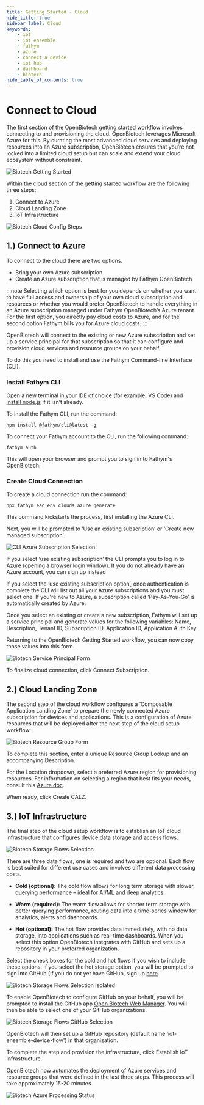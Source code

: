 ```yaml
---
title: Getting Started - Cloud
hide_title: true
sidebar_label: Cloud
keywords:
    - iot
    - iot ensemble
    - fathym
    - azure
    - connect a device
    - iot hub
    - dashboard
    - biotech
hide_table_of_contents: true
---
```


# Connect to Cloud

The first section of the OpenBiotech getting started workflow involves connecting to and provisioning the cloud. OpenBiotech leverages Microsoft Azure for this. By curating the most advanced cloud services and deploying resources into an Azure subscription, OpenBiotech ensures that you’re not locked into a limited cloud setup but can scale and extend your cloud ecosystem without constraint.

![Biotech Getting Started](https://www.fathym.com/img/screenshots/biotech_getting_started.png)

Within the cloud section of the getting started workflow are the following three steps:
1.	Connect to Azure
2.	Cloud Landing Zone
3.	IoT Infrastructure

![Biotech Cloud Config Steps](https://www.fathym.com/img/screenshots/biotech_cloud_config_steps.png)

## 1.) Connect to Azure

To connect to the cloud there are two options.

-	Bring your own Azure subscription 
-	Create an Azure subscription that is managed by Fathym OpenBiotech

:::note
Selecting which option is best for you depends on whether you want to have full access and ownership of your own cloud subscription and resources or whether you would prefer OpenBiotech to handle everything in an Azure subscription managed under Fathym OpenBiotech’s Azure tenant. For the first option, you directly pay cloud costs to Azure, and for the second option Fathym bills you for Azure cloud costs.
:::

OpenBiotech will connect to the existing or new Azure subscription and set up a service principal for that subscription so that it can configure and provision cloud services and resource groups on your behalf.

To do this you need to install and use the Fathym Command-line Interface (CLI). 

### Install Fathym CLI

Open a new terminal in your IDE of choice (for example, VS Code) and [install node.js](https://nodejs.org/en/learn/getting-started/how-to-install-nodejs) if it isn’t already. 

To install the Fathym CLI, run the command:

```npm install @fathym/cli@latest -g```

To connect your Fathym account to the CLI, run the following command:

```fathym auth```

This will open your browser and prompt you to sign in to Fathym's OpenBiotech.

### Create Cloud Connection

To create a cloud connection run the command: 

```npx fathym eac env clouds azure generate```

This command kickstarts the process, first installing the Azure CLI.

Next, you will be prompted to ‘Use an existing subscription’ or ‘Create new managed subscription’. 

![CLI Azure Subscription Selection](https://www.fathym.com/img/screenshots/cli_sub_select.png)

If you select ‘use existing subscription’ the CLI prompts you to log in to Azure (opening a browser login window). If you do not already have an Azure account, you can sign up instead 

If you select the ‘use existing subscription option’, once authentication is complete the CLI will list out all your Azure subscriptions and you must select one. If you're new to Azure, a subscription called ‘Pay-As-You-Go’ is automatically created by Azure.

Once you select an existing or create a new subscription, Fathym will set up a service principal and generate values for the following variables: Name, Description, Tenant ID, Subscription ID, Application ID, Application Auth Key. 

Returning to the OpenBiotech Getting Started workflow, you can now copy those values into this form. 

![Biotech Service Principal Form](https://www.fathym.com/img/screenshots/biotech_sp_value_form.png)

To finalize cloud connection, click Connect Subscription.

## 2.) Cloud Landing Zone

The second step of the cloud workflow configures a ‘Composable Application Landing Zone’ to prepare the newly connected Azure subscription for devices and applications. This is a configuration of Azure resources that will be deployed after the next step of the cloud setup workflow.

![Biotech Resource Group Form](https://www.fathym.com/img/screenshots/biotech_rg_form.png)

To complete this section, enter a unique Resource Group Lookup and an accompanying Description. 

For the Location dropdown, select a preferred Azure region for provisioning resources. For information on selecting a region that best fits your needs, consult this [Azure doc](https://azure.microsoft.com/en-us/explore/global-infrastructure/geographies/#overview).

When ready, click Create CALZ. 

## 3.) IoT Infrastructure 

The final step of the cloud setup workflow is to establish an IoT cloud infrastructure that configures device data storage and access flows.

![Biotech Storage Flows Selection](https://www.fathym.com/img/screenshots/biotech_sf_selection.png)

There are three data flows, one is required and two are optional. Each flow is best suited for different use cases and involves different data processing costs.

- **Cold (optional):** The cold flow allows for long term storage with slower querying performance – ideal for AI/ML and deep analytics.

- **Warm (required):** The warm flow allows for shorter term storage with better querying performance, routing data into a time-series window for analytics, alerts and dashboards.

- **Hot (optional):** The hot flow provides data immediately, with no data storage, into applications such as real-time dashboards. When you select this option OpenBiotech integrates with GitHub and sets up a repository in your preferred organization.

Select the check boxes for the cold and hot flows if you wish to include these options. If you select the hot storage option, you will be prompted to sign into GitHub (If you do not yet have GitHub, sign up [here](https://github.com/).

![Biotech Storage Flows Selection Isolated](https://www.fathym.com/img/screenshots/biotech_sf_selections_isolated.png)

To enable OpenBiotech to configure GitHub on your behalf, you will be prompted to install the GitHub app [Open Biotech Web Manager](https://github.com/apps/open-biotech-web-manager). You will then be able to select one of your GitHub organizations.

![Biotech Storage Flows GitHub Selection](https://www.fathym.com/img/screenshots/biotech_sf_gh_selection.png)

OpenBiotech will then set up a GitHub repository (default name ‘iot-ensemble-device-flow') in that organization.

To complete the step and provision the infrastructure, click Establish IoT Infrastructure.

OpenBiotech now automates the deployment of Azure services and resource groups that were defined in the last three steps. This process will take approximately 15-20 minutes.

![Biotech Azure Processing Status](https://www.fathym.com/img/screenshots/biotech_azure_processing_status.png)